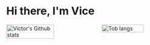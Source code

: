 # Hi there, I'm Vice 
<div style="display: flex;">
    <img align="top" style="width: 50%; height: 100%" src="https://github-readme-stats.vercel.app/api?username=mceazy2700&show_icons=true&theme=radical" alt="Victor's Github   stats"/>
<img style="width: 47%" src="https://github-readme-stats.vercel.app/api/top-langs/?username=mceazy2700&layout=compact&include_all_commits=true" alt="Tob langs"/>
</div>

